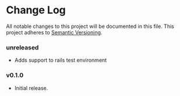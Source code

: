 # Change Log
All notable changes to this project will be documented in this file.
This project adheres to [Semantic Versioning](http://semver.org/).

### unreleased

* Adds support to rails test environment

### v0.1.0

* Initial release.
